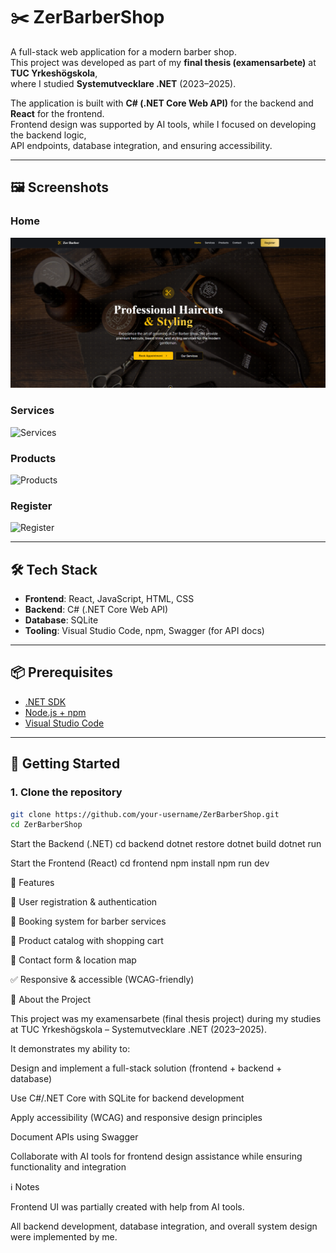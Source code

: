 # ✂️ ZerBarberShop

A full-stack web application for a modern barber shop.  
This project was developed as part of my **final thesis (examensarbete)** at **TUC Yrkeshögskola**,  
where I studied **Systemutvecklare .NET** (2023–2025).

The application is built with **C# (.NET Core Web API)** for the backend and **React** for the frontend.  
Frontend design was supported by AI tools, while I focused on developing the backend logic,  
API endpoints, database integration, and ensuring accessibility.

---

## 🖼️ Screenshots

### Home
![Home Page](./Frontend/public/screenshots/ZerBarberShop_Home.png)

### Services
![Services](./public/screenshots/ZerBarberShop_Services.png)

### Products
![Products](./public/screenshots/ZerBarberShop_Products.png)

### Register
![Register](./public/screenshots/ZerBarberShop_Register.png)

---

## 🛠️ Tech Stack

- **Frontend**: React, JavaScript, HTML, CSS  
- **Backend**: C# (.NET Core Web API)  
- **Database**: SQLite  
- **Tooling**: Visual Studio Code, npm, Swagger (for API docs)  

---

## 📦 Prerequisites

- [.NET SDK](https://dotnet.microsoft.com/download)  
- [Node.js + npm](https://nodejs.org/)  
- [Visual Studio Code](https://code.visualstudio.com/)  

---

## 🚀 Getting Started

### 1. Clone the repository
```bash
git clone https://github.com/your-username/ZerBarberShop.git
cd ZerBarberShop
````

Start the Backend (.NET)
cd backend
dotnet restore
dotnet build
dotnet run

Start the Frontend (React)
cd frontend
npm install
npm run dev

📌 Features

🔐 User registration & authentication

📅 Booking system for barber services

🛒 Product catalog with shopping cart

📍 Contact form & location map

✅ Responsive & accessible (WCAG-friendly)

📖 About the Project

This project was my examensarbete (final thesis project) during my studies at
TUC Yrkeshögskola – Systemutvecklare .NET (2023–2025).

It demonstrates my ability to:

Design and implement a full-stack solution (frontend + backend + database)

Use C#/.NET Core with SQLite for backend development

Apply accessibility (WCAG) and responsive design principles

Document APIs using Swagger

Collaborate with AI tools for frontend design assistance while ensuring functionality and integration

ℹ️ Notes

Frontend UI was partially created with help from AI tools.

All backend development, database integration, and overall system design were implemented by me.

